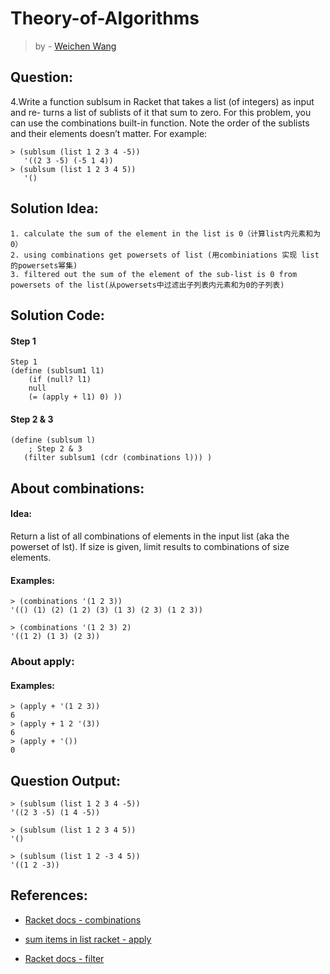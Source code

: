 # Theory-of-Algorithms
> by - [Weichen Wang](https://w326004741.github.io/)


## Question:
4.Write a function sublsum in Racket that takes a list (of integers) as input and re- turns a list of sublists of it that sum to zero. For this problem, you can use the combinations built-in function. Note the order of the sublists and their elements doesn’t matter. For example:
```Racket
> (sublsum (list 1 2 3 4 -5))
   '((2 3 -5) (-5 1 4))
> (sublsum (list 1 2 3 4 5))
   '()
```

## Solution Idea:
```
1. calculate the sum of the element in the list is 0（计算list内元素和为0）
2. using combinations get powersets of list (用combiniations 实现 list的powersets幂集)
3. filtered out the sum of the element of the sub-list is 0 from powersets of the list(从powersets中过滤出子列表内元素和为0的子列表) 
```

## Solution Code:
#### Step 1
```Racket
Step 1
(define (sublsum1 l1)
    (if (null? l1)
    null
    (= (apply + l1) 0) ))
```
#### Step 2 & 3
```Racket
(define (sublsum l)
    ; Step 2 & 3
   (filter sublsum1 (cdr (combinations l))) )
```

## About combinations:

#### Idea:
Return a list of all combinations of elements in the input list (aka the powerset of lst). If size is given, limit results to combinations of size elements.

#### Examples:
```Racket
> (combinations '(1 2 3))
'(() (1) (2) (1 2) (3) (1 3) (2 3) (1 2 3))

> (combinations '(1 2 3) 2)
'((1 2) (1 3) (2 3))
````

### About apply:
#### Examples:
```Racket
> (apply + '(1 2 3))
6
> (apply + 1 2 '(3))
6
> (apply + '())
0
```

## Question Output:
```Racket
> (sublsum (list 1 2 3 4 -5))
'((2 3 -5) (1 4 -5))

> (sublsum (list 1 2 3 4 5))
'()

> (sublsum (list 1 2 -3 4 5))
'((1 2 -3))
```
## References:
- [Racket docs - combinations](https://docs.racket-lang.org/reference/pairs.html?q=combinations#%28def._%28%28lib._racket%2Flist..rkt%29._combinations%29%29)

- [sum items in list racket - apply](https://stackoverflow.com/questions/41512010/sum-items-in-list-racket)

- [Racket docs - filter](https://docs.racket-lang.org/reference/pairs.html#%28def._%28%28lib._racket%2Fprivate%2Flist..rkt%29._filter%29%29)

